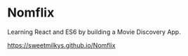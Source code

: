 # Nomflix
Learning React and ES6 by building a Movie Discovery App.

https://sweetmilkys.github.io/Nomflix
